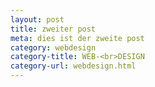 ```yaml
---
layout: post
title: zweiter post
meta: dies ist der zweite post
category: webdesign
category-title: WEB-<br>DESIGN
category-url: webdesign.html
---
```

